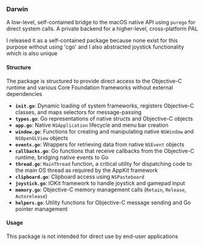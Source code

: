 ### Darwin 
A low-level, self-contained bridge to the macOS native API using `purego` for 
direct system calls. A private backend for a higher-level, cross-platform PAL

I released it as a self-contained package because none exist for this purpose
without using 'cgo' and I also abstracted joystick functionality which is also
unique

#### **Structure**
The package is structured to provide direct access to the Objective-C runtime
and various Core Foundation frameworks without external dependencies

* **`init.go`**: Dynamic loading of system frameworks, registers Objective-C classes, and maps selectors for message-passing
* **`types.go`**: Go representations of native structs and Objective-C objects
* **`app.go`**: Native `NSApplication` lifecycle and menu bar creation
* **`window.go`**: Functions for creating and manipulating native `NSWindow` and `NSOpenGLView` objects
* **`events.go`**: Wrappers for retrieving data from native `NSEvent` objects
* **`callbacks.go`**: Go functions that receive callbacks from the Objective-C runtime, bridging native events to Go
* **`thread.go`**: `MainThread` function, a critical utility for dispatching code to the main OS thread as required by the AppKit framework
* **`clipboard.go`**: Clipboard access using `NSPasteboard`
* **`joystick.go`**: IOKit framework to handle joystick and gamepad input
* **`memory.go`**: Objective-C memory management calls (`Retain`, `Release`, `Autorelease`)
* **`helpers.go`**: Utility functions for Objective-C message sending and Go pointer management

#### **Usage**
This package is not intended for direct use by end-user applications
